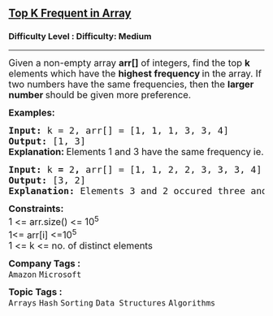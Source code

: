 <h2><a href="https://www.geeksforgeeks.org/problems/top-k-frequent-elements-in-array/1?page=21&sortBy=submissions">Top K Frequent in Array</a></h2><h3>Difficulty Level : Difficulty: Medium</h3><hr><div class="problems_problem_content__Xm_eO"><p><span style="font-size: 18px;">Given a non-empty array <strong>arr[]</strong> of integers, find the top <strong>k</strong> elements which have the <strong>highest frequency </strong>in the array. If two numbers have the same frequencies, then the <strong>larger number </strong>should be given more preference.</span></p>
<p><span style="font-size: 18px;"><strong>Examples:</strong></span></p>
<pre><span style="font-size: 18px;"><strong>Input: </strong>k = 2,<strong> </strong>arr[] = [1, 1, 1, 3, 3, 4]<br></span><span style="font-size: 18px;"><strong>Output: </strong>[1, 3]<br><strong style="font-family: -apple-system, BlinkMacSystemFont, 'Segoe UI', Roboto, Oxygen, Ubuntu, Cantarell, 'Open Sans', 'Helvetica Neue', sans-serif;">Explanation: </strong><span style="font-family: -apple-system, BlinkMacSystemFont, 'Segoe UI', Roboto, Oxygen, Ubuntu, Cantarell, 'Open Sans', 'Helvetica Neue', sans-serif;">Elements 1 and 3 have the same frequency ie. 2. Therefore, in this case, the answer includes the element 1 and 3.</span></span></pre>
<pre><span style="font-size: 18px;"><strong>Input: </strong>k<strong> = </strong>2<strong>, </strong>arr[] = [1, 1, 2, 2, 3, 3, 3, 4] <br></span><span style="font-size: 18px;"><strong>Output: </strong>[3, 2]<strong>
Explanation: </strong>Elements 3 and 2 occured three and two times respectively.</span></pre>
<p><span style="font-size: 18px;"><strong>Constraints: </strong></span><br><span style="font-size: 18px;">1 &lt;= arr.size() &lt;= 10<sup>5</sup><br>1&lt;= arr[i] &lt;=10<sup>5<br></sup></span><span style="font-size: 18px;">1 &lt;= k &lt;= no. of distinct elements</span></p></div><p><span style=font-size:18px><strong>Company Tags : </strong><br><code>Amazon</code>&nbsp;<code>Microsoft</code>&nbsp;<br><p><span style=font-size:18px><strong>Topic Tags : </strong><br><code>Arrays</code>&nbsp;<code>Hash</code>&nbsp;<code>Sorting</code>&nbsp;<code>Data Structures</code>&nbsp;<code>Algorithms</code>&nbsp;